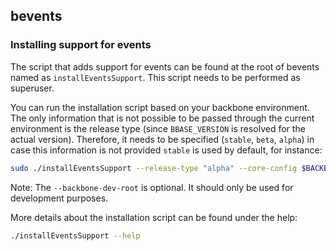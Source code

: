 ## bevents

### Installing support for events

The script that adds support for events can be found at the root of bevents
named as `installEventsSupport`. This script needs to be performed as superuser.

You can run the installation script based on your backbone environment. The only information that is not possible to be
passed through the current environment is the release type (since `BBASE_VERSION` is resolved for the actual version). Therefore, it needs to be specified (`stable`, `beta`, `alpha`)
in case this information is not provided `stable` is used by default, for instance:
```bash
sudo ./installEventsSupport --release-type "alpha" --core-config $BACKBONE_CORE_CONFIG --backbone-root $BACKBONE_ROOT --backbone-dev-root $BACKBONE_DEV_ROOT
```
Note: The `--backbone-dev-root` is optional. It should only be used for development purposes.

More details about the installation script can be found under the help:
```bash
./installEventsSupport --help
```
